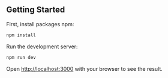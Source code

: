 ## Getting Started

First, install packages npm:

```bash
npm install
```

Run the development server:

```bash
npm run dev
```

Open [http://localhost:3000](http://localhost:3000) with your browser to see the result.